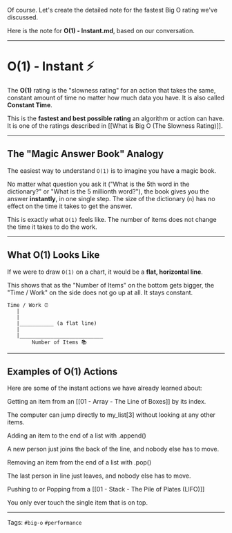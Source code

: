 Of course. Let's create the detailed note for the fastest Big O rating we've discussed.

Here is the note for **O(1) - Instant.md**, based on our conversation.

---

# O(1) - Instant ⚡

The **O(1)** rating is the "slowness rating" for an action that takes the same, constant amount of time no matter how much data you have. It is also called **Constant Time**.

This is the **fastest and best possible rating** an algorithm or action can have. It is one of the ratings described in [[What is Big O (The Slowness Rating)]].

---

## The "Magic Answer Book" Analogy

The easiest way to understand `O(1)` is to imagine you have a magic book.

No matter what question you ask it ("What is the 5th word in the dictionary?" or "What is the 5 millionth word?"), the book gives you the answer **instantly**, in one single step. The size of the dictionary (`n`) has no effect on the time it takes to get the answer.

This is exactly what `O(1)` feels like. The number of items does not change the time it takes to do the work.

---

## What O(1) Looks Like

If we were to draw `O(1)` on a chart, it would be a **flat, horizontal line**.

This shows that as the "Number of Items" on the bottom gets bigger, the "Time / Work" on the side does not go up at all. It stays constant.

```
Time / Work ⏰
   |
   |
   |___________ (a flat line)
   |
   |___________________________
        Number of Items 📚
```

---

## Examples of O(1) Actions

Here are some of the instant actions we have already learned about:

Getting an item from an [[01 - Array - The Line of Boxes]] by its index.

The computer can jump directly to my_list[3] without looking at any other items.

Adding an item to the end of a list with .append()

A new person just joins the back of the line, and nobody else has to move.

Removing an item from the end of a list with .pop()

The last person in line just leaves, and nobody else has to move.

Pushing to or Popping from a [[01 - Stack - The Pile of Plates (LIFO)]]

You only ever touch the single item that is on top.

---

Tags: `#big-o` `#performance`